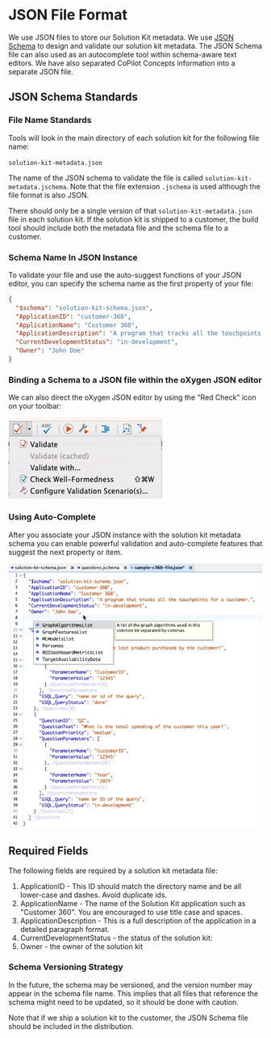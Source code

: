 # JSON File Format

We use JSON files to store our Solution Kit metadata.
We use [JSON Schema](https://json-schema.org/) to design and validate our solution kit metadata.
The JSON Schema file can also used as an autocomplete tool within schema-aware text editors.
We have also separated CoPilot Concepts information into a separate JSON file.

## JSON Schema Standards

### File Name Standards

Tools will look in the main directory of each solution kit for the following file name:

```solution-kit-metadata.json```

The name of the JSON schema to validate the file is called ```solution-kit-metadata.jschema```.
Note that the file extension ```.jschema``` is used although the file format is also JSON.

There should only be a single version of that ```solution-kit-metadata.json``` file in each solution kit.
If the solution kit is shipped to a customer, the build tool should include both the metadata file
and the schema file to a customer.

### Schema Name In JSON Instance

To validate your file and use the auto-suggest functions of your JSON editor, you can specify the schema name as the first property of your file:


```json
{
  "$schema": "solution-kit-schema.json",
  "ApplicationID": "customer-360",
  "ApplicationName": "Customer 360",
  "ApplicationDescription": "A program that tracks all the touchpoints for a customer.",
  "CurrentDevelopmentStatus": "in-development",
  "Owner": "John Doe"
}
```

### Binding a Schema to a JSON file within the oXygen JSON editor

We can also direct the oXygen JSON editor by using the "Red Check" icon on your toolbar:

![](../img/configure-validation.png)

### Using Auto-Complete

After you associate your JSON instance with the solution kit metadata schema you can enable
powerful validation and auto-complete features that suggest the next property or item.

![](../img/JSON-autocomplete.png)


## Required Fields

The following fields are required by a solution kit metadata file:

1. ApplicationID - This ID should match the directory name and be all lower-case and dashes.  Avoid duplicate ids.
2. ApplicationName - The name of the Solution Kit application such as "Customer 360".  You are encouraged to use title case and spaces.
3. ApplicationDescription - This is a full description of the application in a detailed paragraph format.
4. CurrentDevelopmentStatus - the status of the solution kit: 
4. Owner - the owner of the solution kit

### Schema Versioning Strategy

In the future, the schema may be versioned, and the version number may appear in the schema file name.  This implies that
all files that reference the schema might need to be updated, so it should be done with caution.

Note that if we ship a solution kit to the customer, the JSON Schema file should be included in the distribution.



